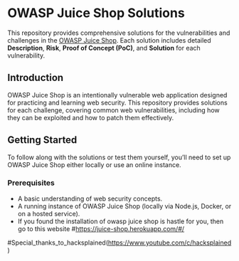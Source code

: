 # OWASP Juice Shop Solutions

This repository provides comprehensive solutions for the vulnerabilities and challenges in the [OWASP Juice Shop](https://owasp.org/www-project-juice-shop/). Each solution includes detailed **Description**, **Risk**, **Proof of Concept (PoC)**, and **Solution** for each vulnerability.

## Introduction

OWASP Juice Shop is an intentionally vulnerable web application designed for practicing and learning web security. This repository provides solutions for each challenge, covering common web vulnerabilities, including how they can be exploited and how to patch them effectively.

## Getting Started

To follow along with the solutions or test them yourself, you’ll need to set up OWASP Juice Shop either locally or use an online instance.

### Prerequisites
- A basic understanding of web security concepts.
- A running instance of OWASP Juice Shop (locally via Node.js, Docker, or on a hosted service).
- If you found the installation of owasp juice shop is hastle for you, then go to this website #https://juice-shop.herokuapp.com/#/
  

#Special_thanks_to_hacksplained(https://www.youtube.com/c/hacksplained)
